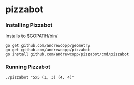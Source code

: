 # pizzabot

### Installing Pizzabot
Installs to $GOPATH/bin/
```
go get github.com/andrewcopp/geometry
go get github.com/andrewcopp/pizzabot
go install github.com/andrewcopp/pizzabot/cmd/pizzabot
```

### Running Pizzabot
```
./pizzabot "5x5 (1, 3) (4, 4)"
```
